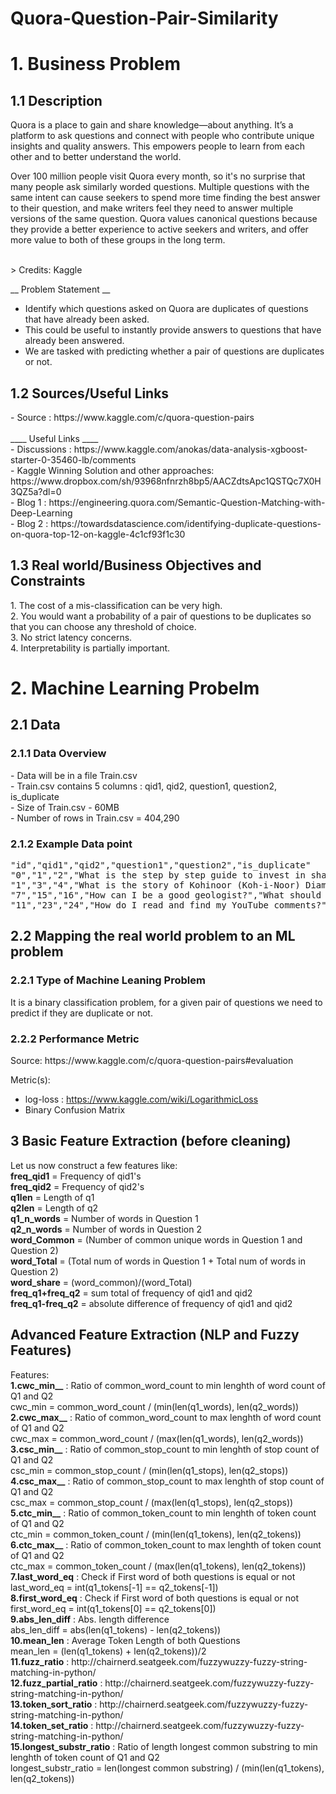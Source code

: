 # Quora-Question-Pair-Similarity

<h1> 1. Business Problem </h1>
<h2> 1.1 Description </h2>
<p>Quora is a place to gain and share knowledge—about anything. It’s a platform to ask questions and connect with people who contribute unique insights and quality answers. This empowers people to learn from each other and to better understand the world.</p>
<p>
Over 100 million people visit Quora every month, so it's no surprise that many people ask similarly worded questions. Multiple questions with the same intent can cause seekers to spend more time finding the best answer to their question, and make writers feel they need to answer multiple versions of the same question. Quora values canonical questions because they provide a better experience to active seekers and writers, and offer more value to both of these groups in the long term.
</p>
<br>
> Credits: Kaggle 


__ Problem Statement __
- Identify which questions asked on Quora are duplicates of questions that have already been asked. 
- This could be useful to instantly provide answers to questions that have already been answered. 
- We are tasked with predicting whether a pair of questions are duplicates or not. 

<h2> 1.2 Sources/Useful Links</h2>
- Source : https://www.kaggle.com/c/quora-question-pairs
<br><br>
____ Useful Links ____<br>
- Discussions : https://www.kaggle.com/anokas/data-analysis-xgboost-starter-0-35460-lb/comments<br>
- Kaggle Winning Solution and other approaches: https://www.dropbox.com/sh/93968nfnrzh8bp5/AACZdtsApc1QSTQc7X0H3QZ5a?dl=0<br>
- Blog 1 : https://engineering.quora.com/Semantic-Question-Matching-with-Deep-Learning<br>
- Blog 2 : https://towardsdatascience.com/identifying-duplicate-questions-on-quora-top-12-on-kaggle-4c1cf93f1c30<br>

<h2>1.3 Real world/Business Objectives and Constraints </h2>
1. The cost of a mis-classification can be very high.<br>
2. You would want a probability of a pair of questions to be duplicates so that you can choose any threshold of choice.<br>
3. No strict latency concerns.<br>
4. Interpretability is partially important.<br>

<h1>2. Machine Learning Probelm </h1>
<h2> 2.1 Data </h2>
<h3> 2.1.1 Data Overview </h3>
<p> 
- Data will be in a file Train.csv <br>
- Train.csv contains 5 columns : qid1, qid2, question1, question2, is_duplicate <br>
- Size of Train.csv - 60MB <br>
- Number of rows in Train.csv = 404,290
</p>
<h3> 2.1.2 Example Data point </h3>
<pre>
"id","qid1","qid2","question1","question2","is_duplicate"
"0","1","2","What is the step by step guide to invest in share market in india?","What is the step by step guide to invest in share market?","0"
"1","3","4","What is the story of Kohinoor (Koh-i-Noor) Diamond?","What would happen if the Indian government stole the Kohinoor (Koh-i-Noor) diamond back?","0"
"7","15","16","How can I be a good geologist?","What should I do to be a great geologist?","1"
"11","23","24","How do I read and find my YouTube comments?","How can I see all my Youtube comments?","1"
</pre>
<h2> 2.2 Mapping the real world problem to an ML problem </h2>
<h3> 2.2.1 Type of Machine Leaning Problem </h3>
<p> It is a binary classification problem, for a given pair of questions we need to predict if they are duplicate or not. </p>
<h3> 2.2.2 Performance Metric </h3>
Source: https://www.kaggle.com/c/quora-question-pairs#evaluation

Metric(s): 
* log-loss : https://www.kaggle.com/wiki/LogarithmicLoss
* Binary Confusion Matrix

<h2>3 Basic Feature Extraction (before cleaning) </h2>
Let us now construct a few features like:<br>
<b>freq_qid1</b> = Frequency of qid1's<br>
<b>freq_qid2</b> = Frequency of qid2's <br>
<b>q1len</b> = Length of q1<br>
<b>q2len</b> = Length of q2<br>
<b>q1_n_words</b> = Number of words in Question 1<br>
<b>q2_n_words</b> = Number of words in Question 2<br>
<b>word_Common</b> = (Number of common unique words in Question 1 and Question 2)<br>
<b>word_Total</b> = (Total num of words in Question 1 + Total num of words in Question 2)<br>
<b>word_share</b> = (word_common)/(word_Total)<br>
<b>freq_q1+freq_q2</b> = sum total of frequency of qid1 and qid2 <br>
<b>freq_q1-freq_q2</b> = absolute difference of frequency of qid1 and qid2 <br>
 

<h2> Advanced Feature Extraction (NLP and Fuzzy Features) </h2>
Features: <br>
<b>1.cwc_min__</b>
 :  Ratio of common_word_count to min lenghth of word count of Q1 and Q2 <br>cwc_min = common_word_count / (min(len(q1_words), len(q2_words))
<br>
<b>2.cwc_max__</b> :  Ratio of common_word_count to max lenghth of word count of Q1 and Q2 <br>cwc_max = common_word_count / (max(len(q1_words), len(q2_words))
<br>
<b>3.csc_min__</b> :  Ratio of common_stop_count to min lenghth of stop count of Q1 and Q2 <br> csc_min = common_stop_count / (min(len(q1_stops), len(q2_stops))
<br>
<b>4.csc_max__</b> :  Ratio of common_stop_count to max lenghth of stop count of Q1 and Q2<br>csc_max = common_stop_count / (max(len(q1_stops), len(q2_stops))
<br>
<b>5.ctc_min__</b> :  Ratio of common_token_count to min lenghth of token count of Q1 and Q2<br>ctc_min = common_token_count / (min(len(q1_tokens), len(q2_tokens))
<br>
<b>6.ctc_max__</b> :  Ratio of common_token_count to max lenghth of token count of Q1 and Q2<br>ctc_max = common_token_count / (max(len(q1_tokens), len(q2_tokens))
<br>   
<b>7.last_word_eq</b> :  Check if First word of both questions is equal or not<br>last_word_eq = int(q1_tokens[-1] == q2_tokens[-1])
<br>
<b>8.first_word_eq</b> :  Check if First word of both questions is equal or not<br>first_word_eq = int(q1_tokens[0] == q2_tokens[0])
<br>    
<b>9.abs_len_diff</b> :  Abs. length difference<br>abs_len_diff = abs(len(q1_tokens) - len(q2_tokens))
<br>
<b>10.mean_len</b> :  Average Token Length of both Questions<br>mean_len = (len(q1_tokens) + len(q2_tokens))/2
<br>
<b>11.fuzz_ratio</b> :  http://chairnerd.seatgeek.com/fuzzywuzzy-fuzzy-string-matching-in-python/
<br>
<b>12.fuzz_partial_ratio</b> : http://chairnerd.seatgeek.com/fuzzywuzzy-fuzzy-string-matching-in-python/
<br>
<b>13.token_sort_ratio</b> : http://chairnerd.seatgeek.com/fuzzywuzzy-fuzzy-string-matching-in-python/
<br>
<b>14.token_set_ratio</b> : http://chairnerd.seatgeek.com/fuzzywuzzy-fuzzy-string-matching-in-python/
<br>
<b>15.longest_substr_ratio</b> :  Ratio of length longest common substring to min lenghth of token count of Q1 and Q2<br>longest_substr_ratio = len(longest common substring) / (min(len(q1_tokens), len(q2_tokens))

